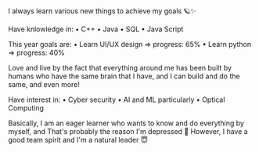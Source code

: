 I always learn various new things to achieve my goals 🪐✨

Have knlowledge in:
• C++
• Java
• SQL
• Java Script

This year goals are:
• Learn UI/UX design => progress: 65%
• Learn python => progress: 40%

Love and live by the fact that everything around me has been built by humans who have the same brain that I have, and I can build and do the same, and even more!

Have interest in:
• Cyber security 
• AI and ML particularly
• Optical Computing 

Basically, I am an eager learner who wants to know and do everything by myself, and That's probably the reason I'm depressed 🐒
However, I have a good team spirit and I'm a natural leader 😇

